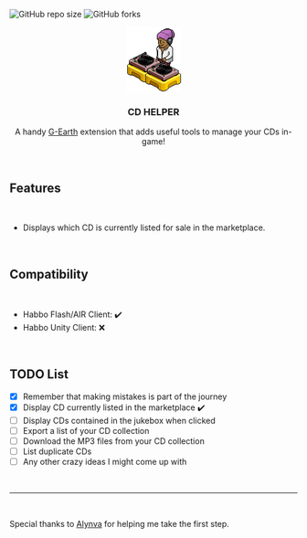 
![GitHub repo size](https://img.shields.io/github/issues/jonnymariani/cdhelper?style=for-the-badge)
![GitHub forks](https://img.shields.io/github/forks/jonnymariani/cdhelper?style=for-the-badge)
<br>

<div align="center">
  <a href="#"><img src="https://github.com/jonnymariani/cdhelper/blob/dev/resources/habbodj.gif" alt="Logo"></a>
  <h3 align="center">CD HELPER</h3>

  <p align="center">
    A handy <a href="https://github.com/sirjonasxx/G-Earth" target="_blank">G-Earth</a> extension that adds useful tools to manage your CDs in-game!
  </p>
    
  <br>
</div>

## Features
<br>

* Displays which CD is currently listed for sale in the marketplace.

<br>

## Compatibility
<br>

* Habbo Flash/AIR Client: ✔️
* Habbo Unity Client: ❌

<br>

## TODO List
- [x] Remember that making mistakes is part of the journey
- [x] Display CD currently listed in the marketplace ✔️
- [ ] Display CDs contained in the jukebox when clicked
- [ ] Export a list of your CD collection
- [ ] Download the MP3 files from your CD collection
- [ ] List duplicate CDs
- [ ] Any other crazy ideas I might come up with

<br>
<hr>
<br>

Special thanks to <a href="https://github.com/alynva" target="_blank">Alynva</a> for helping me take the first step.    
